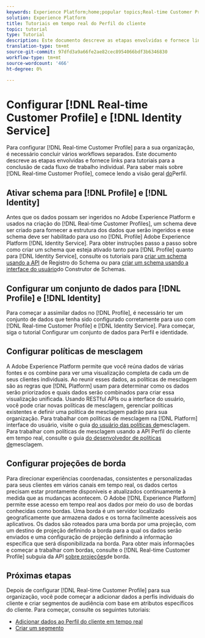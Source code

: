```yaml
---
keywords: Experience Platform;home;popular topics;Real-time Customer Profile;Identity Service;
solution: Experience Platform
title: Tutoriais em tempo real do Perfil do cliente
topic: tutorial
type: Tutorial
description: Este documento descreve as etapas envolvidas e fornece links para tutoriais para a conclusão de cada fluxo de trabalho individual.
translation-type: tm+mt
source-git-commit: 97dfd3a9a66fe2ae82cec8954066bdf3b6346830
workflow-type: tm+mt
source-wordcount: '466'
ht-degree: 0%

---
```



# Configurar [!DNL Real-time Customer Profile] e [!DNL Identity Service]

Para configurar [!DNL Real-time Customer Profile] para a sua organização, é necessário concluir vários workflows separados. Este documento descreve as etapas envolvidas e fornece links para tutoriais para a conclusão de cada fluxo de trabalho individual. Para saber mais sobre [!DNL Real-time Customer Profile], comece lendo a visão geral [do](../profile/home.md)Perfil.

## Ativar schema para [!DNL Profile] e [!DNL Identity]

Antes que os dados possam ser ingeridos no Adobe Experience Platform e usados na criação do [!DNL Real-time Customer Profiles], um schema deve ser criado para fornecer a estrutura dos dados que serão ingeridos e esse schema deve ser habilitado para uso no [!DNL Profile] Adobe Experience Platform [!DNL Identity Service]. Para obter instruções passo a passo sobre como criar um schema que esteja ativado tanto para [!DNL Profile] quanto para [!DNL Identity Service], consulte os tutoriais para [criar um schema usando a API](../xdm/tutorials/create-schema-api.md) de Registro do Schema ou para [criar um schema usando a interface do usuário](../xdm/tutorials/create-schema-ui.md)do Construtor de Schemas.

## Configurar um conjunto de dados para [!DNL Profile] e [!DNL Identity]

Para começar a assimilar dados no [!DNL Profile], é necessário ter um conjunto de dados que tenha sido configurado corretamente para uso com [!DNL Real-time Customer Profile] e [!DNL Identity Service]. Para começar, siga o tutorial [](../profile/tutorials/dataset-configuration.md)Configurar um conjunto de dados para Perfil e identidade.

## Configurar políticas de mesclagem

A Adobe Experience Platform permite que você reúna dados de várias fontes e os combine para ver uma visualização completa de cada um de seus clientes individuais. Ao reunir esses dados, as políticas de mesclagem são as regras que [!DNL Platform] usam para determinar como os dados serão priorizados e quais dados serão combinados para criar essa visualização unificada. Usando RESTful APIs ou a interface do usuário, você pode criar novas políticas de mesclagem, gerenciar políticas existentes e definir uma política de mesclagem padrão para sua organização. Para trabalhar com políticas de mesclagem na [!DNL Platform] interface do usuário, visite o guia [do usuário das políticas de](../profile/ui/merge-policies.md)mesclagem. Para trabalhar com políticas de mesclagem usando a API Perfil do cliente em tempo real, consulte o guia [do desenvolvedor de políticas de](../profile/api/merge-policies.md)mesclagem.

## Configurar projeções de borda

Para direcionar experiências coordenadas, consistentes e personalizadas para seus clientes em vários canais em tempo real, os dados certos precisam estar prontamente disponíveis e atualizados continuamente à medida que as mudanças acontecem. O Adobe [!DNL Experience Platform] permite esse acesso em tempo real aos dados por meio do uso de bordas conhecidas como bordas. Uma borda é um servidor localizado geograficamente que armazena dados e os torna facilmente acessíveis aos aplicativos. Os dados são roteados para uma borda por uma projeção, com um destino de projeção definindo a borda para a qual os dados serão enviados e uma configuração de projeção definindo a informação específica que será disponibilizada na borda. Para obter mais informações e começar a trabalhar com bordas, consulte o [!DNL Real-time Customer Profile] subguia da API [sobre projeções](../profile/api/edge-projections.md)de borda.

## Próximas etapas

Depois de configurar [!DNL Real-time Customer Profile] para sua organização, você pode começar a adicionar dados a perfis individuais do cliente e criar segmentos de audiência com base em atributos específicos do cliente. Para começar, consulte os seguintes tutoriais:

* [Adicionar dados ao Perfil do cliente em tempo real](../profile/tutorials/add-profile-data.md)
* [Criar um segmento](../segmentation/tutorials/create-a-segment.md)